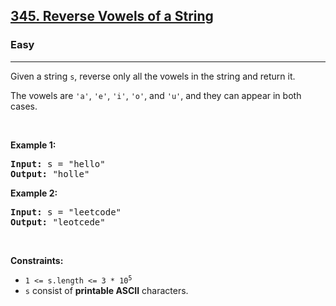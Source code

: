 <h2><a href="https://leetcode.com/problems/reverse-vowels-of-a-string/">345. Reverse Vowels of a String</a></h2><h3>Easy</h3><hr><div><p>Given a string <code>s</code>, reverse only all the vowels in the string and return it.</p>

<p>The vowels are <code>'a'</code>, <code>'e'</code>, <code>'i'</code>, <code>'o'</code>, and <code>'u'</code>, and they can appear in both cases.</p>

<p>&nbsp;</p>
<p><strong>Example 1:</strong></p>
<pre style="position: relative;"><strong>Input:</strong> s = "hello"
<strong>Output:</strong> "holle"
<div class="open_grepper_editor" title="Edit &amp; Save To Grepper"></div></pre><p><strong>Example 2:</strong></p>
<pre style="position: relative;"><strong>Input:</strong> s = "leetcode"
<strong>Output:</strong> "leotcede"
<div class="open_grepper_editor" title="Edit &amp; Save To Grepper"></div></pre>
<p>&nbsp;</p>
<p><strong>Constraints:</strong></p>

<ul>
	<li><code>1 &lt;= s.length &lt;= 3 * 10<sup>5</sup></code></li>
	<li><code>s</code> consist of <strong>printable ASCII</strong> characters.</li>
</ul>
</div>
